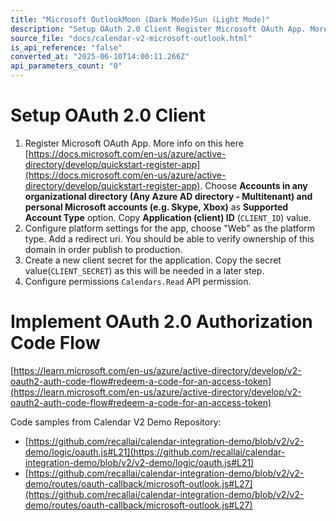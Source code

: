 ```yaml
---
title: "Microsoft OutlookMoon (Dark Mode)Sun (Light Mode)"
description: "Setup OAuth 2.0 Client Register Microsoft OAuth App. More info on this here https://docs.microsoft.com/en-us/azure/active-directory/develop/quickstart-register-app . Choose Accounts in any organizational directory (Any Azure AD directory - Multitenant) and personal Microsoft accounts (e.g. Skype, Xb..."
source_file: "docs/calendar-v2-microsoft-outlook.html"
is_api_reference: "false"
converted_at: "2025-06-10T14:00:11.266Z"
api_parameters_count: "0"
---
```

# Setup OAuth 2.0 Client

[](#setup-oauth-20-client)

1.  Register Microsoft OAuth App. More info on this here [https://docs.microsoft.com/en-us/azure/active-directory/develop/quickstart-register-app](https://docs.microsoft.com/en-us/azure/active-directory/develop/quickstart-register-app). Choose **Accounts in any organizational directory (Any Azure AD directory - Multitenant) and personal Microsoft accounts (e.g. Skype, Xbox)** as **Supported Account Type** option. Copy **Application (client) ID** (`CLIENT_ID`) value.
2.  Configure platform settings for the app, choose "Web" as the platform type. Add a redirect uri. You should be able to verify ownership of this domain in order publish to production.
3.  Create a new client secret for the application. Copy the secret value(`CLIENT_SECRET`) as this will be needed in a later step.
4.  Configure permissions `Calendars.Read` API permission.

# Implement OAuth 2.0 Authorization Code Flow

[](#implement-oauth-20-authorization-code-flow)

[https://learn.microsoft.com/en-us/azure/active-directory/develop/v2-oauth2-auth-code-flow#redeem-a-code-for-an-access-token](https://learn.microsoft.com/en-us/azure/active-directory/develop/v2-oauth2-auth-code-flow#redeem-a-code-for-an-access-token)

Code samples from Calendar V2 Demo Repository:
- [https://github.com/recallai/calendar-integration-demo/blob/v2/v2-demo/logic/oauth.js#L21](https://github.com/recallai/calendar-integration-demo/blob/v2/v2-demo/logic/oauth.js#L21)
- [https://github.com/recallai/calendar-integration-demo/blob/v2/v2-demo/routes/oauth-callback/microsoft-outlook.js#L27](https://github.com/recallai/calendar-integration-demo/blob/v2/v2-demo/routes/oauth-callback/microsoft-outlook.js#L27)
